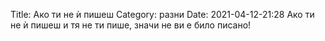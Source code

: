 Title: Ако ти не ѝ пишеш
Category: разни
Date: 2021-04-12-21:28
Ако ти не ѝ пишеш и тя не ти пише, значи не ви е било писано!